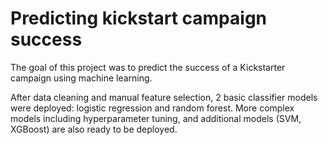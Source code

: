 # Predicting kickstart campaign success

The goal of this project was to predict the success of a Kickstarter campaign using machine learning.

After data cleaning and manual feature selection, 2 basic classifier models were deployed: logistic regression and random forest. More complex models including hyperparameter tuning, and additional models (SVM, XGBoost) are also ready to be deployed.
